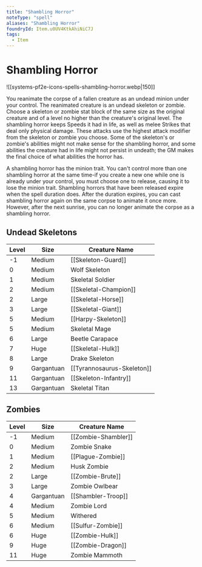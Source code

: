```yaml
---
title: "Shambling Horror"
noteType: "spell"
aliases: "Shambling Horror"
foundryId: Item.u0UV4KtkAhiNiC7J
tags:
  - Item
---
```


# Shambling Horror
![[systems-pf2e-icons-spells-shambling-horror.webp|150]]

You reanimate the corpse of a fallen creature as an undead minion under your control. The reanimated creature is an undead skeleton or zombie. Choose a skeleton or zombie stat block of the same size as the original creature and of a level no higher than the creature's original level. The shambling horror keeps Speeds it had in life, as well as melee Strikes that deal only physical damage. These attacks use the highest attack modifier from the skeleton or zombie you choose. Some of the skeleton's or zombie's abilities might not make sense for the shambling horror, and some abilities the creature had in life might not persist in undeath; the GM makes the final choice of what abilities the horror has.

A shambling horror has the minion trait. You can't control more than one shambling horror at the same time-if you create a new one while one is already under your control, you must choose one to release, causing it to lose the minion trait. Shambling horrors that have been released expire when the spell duration does. After the duration expires, you can cast shambling horror again on the same corpse to animate it once more. However, after the next sunrise, you can no longer animate the corpse as a shambling horror.

## Undead Skeletons

| Level | Size | Creature Name |
| --- | --- | --- |
| \-1 | Medium | [[Skeleton-Guard]] |
| 0 | Medium | Wolf Skeleton |
| 1 | Medium | Skeletal Soldier |
| 2 | Medium | [[Skeletal-Champion]] |
| 2 | Large | [[Skeletal-Horse]] |
| 3 | Large | [[Skeletal-Giant]] |
| 5 | Medium | [[Harpy-Skeleton]] |
| 5 | Medium | Skeletal Mage |
| 6 | Large | Beetle Carapace |
| 7 | Huge | [[Skeletal-Hulk]] |
| 8 | Large | Drake Skeleton |
| 9 | Gargantuan | [[Tyrannosaurus-Skeleton]] |
| 11 | Gargantuan | [[Skeleton-Infantry]] |
| 13 | Gargantuan | Skeletal Titan |

## Zombies

| Level | Size | Creature Name |
| --- | --- | --- |
| \-1 | Medium | [[Zombie-Shambler]] |
| 0 | Medium | Zombie Snake |
| 1 | Medium | [[Plague-Zombie]] |
| 2 | Medium | Husk Zombie |
| 2 | Large | [[Zombie-Brute]] |
| 3 | Large | Zombie Owlbear |
| 4 | Gargantuan | [[Shambler-Troop]] |
| 4 | Medium | Zombie Lord |
| 5 | Medium | Withered |
| 6 | Medium | [[Sulfur-Zombie]] |
| 6 | Huge | [[Zombie-Hulk]] |
| 9 | Huge | [[Zombie-Dragon]] |
| 11 | Huge | Zombie Mammoth |
